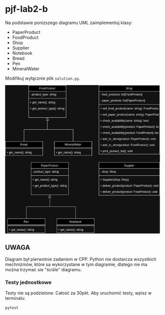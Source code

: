 # pjf-lab2-b
Na podstawie ponizszego diagramu UML zaimplementuj klasy:
- PaperProduct
- FoodProduct
- Shop 
- Supplier 
- Notebook 
- Bread 
- Pen 
- MineralWater

Modifikuj wyłącznie plik `solution.py`.

![Diagram](shop.png)

## UWAGA
Diagram był pierwotnie zadaniem w CPP. Python nie dostarcza wszystkich mechnizmów, które sa wykorzystane w tym diagramie, dlatego nie ma można trzymać sie "ściśle" diagramu.

### Testy jednostkowe
Testy nie są podzielone. Całość za 30pkt. Aby uruchomić testy, wpisz w terminalu:
```bash
pytest
```
